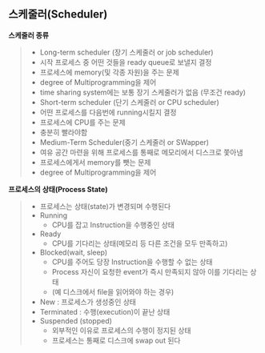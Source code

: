 ## 스케줄러(Scheduler)

__스케줄러 종류__

>- Long-term scheduler (장기 스케줄러 or job scheduler)
>  - 시작 프로세스 중 어떤 것들을 ready queue로 보낼지 결정
>  - 프로세스에 memory(및 각종 자원)을 주는 문제
>  - degree of Multiprogramming을 제어
>  - time sharing system에는 보통 장기 스케줄러가 없음 (무조건 ready)
>- Short-term scheduler (단기 스케줄러 or CPU scheduler)
>  - 어떤 프로세스를 다음번에 running시킬지 결정
>  - 프로세스에 CPU를 주는 문제
>  - 충분히 빨라야함
>- Medium-Term Scheduler(중기 스케줄러 or SWapper)
>  - 여유 공간 마련을 위해 프로세스를 통째로 메모리에서 디스크로 쫓아냄
>  - 프로세스에게서 memory를 뺏는 문제
>  - degree of Multiprogramming을 제어



__프로세스의 상태(Process State)__

>- 프로세스는 상태(state)가 변경되며 수행된다
>  - Running
>    - CPU를 잡고 Instruction을 수행중인 상태
>  - Ready
>    - CPU를 기다리는 상태(메모리 등 다른 조건을 모두 만족하고)
>  - Blocked(wait, sleep)
>    - CPU를 주어도 당장 Instruction을 수행할 수 없는 상태
>    - Process 자신이 요청한 event가 즉시 만족되지 않아 이를 기다리는 상태
>    -  (예 디스크에서 file을 읽어와야 하는 경우)
>  - New : 프로세스가 생성중인 상태
>  - Terminated : 수행(execution)이 끝난 상태
>  - Suspended (stopped)
>    - 외부적인 이유로 프로세스의 수행이 정지된 상태
>    - 프로세스는 통째로 디스크에 swap out 된다